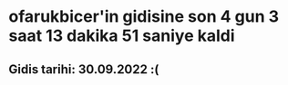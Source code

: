 # ofarukbicer'in gidisine son 4 gun 3 saat 13 dakika 51 saniye kaldi

## Gidis tarihi: 30.09.2022 :(
